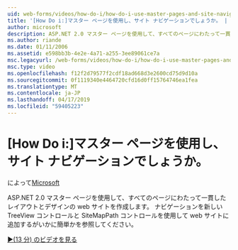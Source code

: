 ```yaml
---
uid: web-forms/videos/how-do-i/how-do-i-use-master-pages-and-site-navigation
title: '[How Do i:]マスター ページを使用し、サイト ナビゲーションでしょうか。 | Microsoft Docs'
author: microsoft
description: ASP.NET 2.0 マスター ページを使用して、すべてのページにわたって一貫したレイアウトとデザインの web サイトを作成します。 Web サイトにナビゲーションを追加するがいかに簡単かを参照してください.
ms.author: riande
ms.date: 01/11/2006
ms.assetid: e598bb3b-4e2e-4a71-a255-3ee89061ce7a
msc.legacyurl: /web-forms/videos/how-do-i/how-do-i-use-master-pages-and-site-navigation
msc.type: video
ms.openlocfilehash: f12f2d79577f2cdf18ad668d3e2600cd75d9d10a
ms.sourcegitcommit: 0f1119340e4464720cfd16d0ff15764746ea1fea
ms.translationtype: MT
ms.contentlocale: ja-JP
ms.lasthandoff: 04/17/2019
ms.locfileid: "59405223"
---
```

# <a name="how-do-i-use-master-pages-and-site-navigation"></a>[How Do i:]マスター ページを使用し、サイト ナビゲーションでしょうか。

によって[Microsoft](https://github.com/microsoft)

ASP.NET 2.0 マスター ページを使用して、すべてのページにわたって一貫したレイアウトとデザインの web サイトを作成します。 ナビゲーションを新しい TreeView コントロールと SiteMapPath コントロールを使用して web サイトに追加するがいかに簡単かを参照してください。

[&#9654;(13 分) のビデオを見る](https://channel9.msdn.com/Blogs/ASP-NET-Site-Videos/how-do-i-use-master-pages-and-site-navigation)
